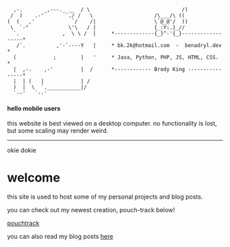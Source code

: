 <div class="p-1 border rounded bg-secondary-subtle mb-3 " id="desktopbanner">
<pre><code>
  ,-.       _,---._ __  / \                              /)
 /  )    .-'       `./ /   \                    /\___/\ ((
(  (   ,'            `/    /|                   \`@_@'/  ))
 \  `-"             \'\   / |                   {_:Y:.}_//
  `.              ,  \ \ /  |     *-------------{_}^-'{_}------------------*
   /`.          ,'-`----Y   |     * bk.2k@hotmail.com  -  benadryl.dev     *
  (            ;        |   '     * Java, Python, PHP, JS, HTML, CSS.      *
  |  ,-.    ,-'         |  /      *------------ Brody King ----------------*
  |  | (   |            | /       
  )  |  \  `.___________|/
  `--'   `--'
</code></pre>
</div>

<div class="alert alert-secondary" role="alert" id="mobilebanner">
  <h4 class="alert-heading">hello mobile users</h4>
  <p>this website is best viewed on a desktop computer. no functionality is lost, but some scaling may render weird.</p>
  <hr>
    <a class="btn btn-secondary" onclick='document.getElementById("mobilebanner").remove();'>okie dokie</a>
</div>

# welcome
this site is used to host some of my personal projects and blog posts.

you can check out my newest creation, pouch-track below!

<a href="https://pt.benadryl.dev" class="btn btn-primary">pouchtrack <i class="bi bi-box-arrow-up-right"></i></a>

you can also read my blog posts [here](blog.html)
